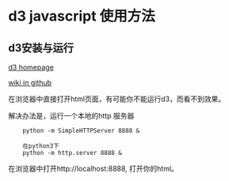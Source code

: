 # d3 javascript 使用方法

## d3安装与运行

[d3 homepage](http://d3js.org/)

[wiki in github](https://github.com/mbostock/d3/wiki)

在浏览器中直接打开html页面，有可能你不能运行d3，而看不到效果。

解决办法是，运行一个本地的http 服务器

        python -m SimpleHTTPServer 8888 &    

        在python3下    
        python -m http.server 8888 &

在浏览器中打开http://localhost:8888, 打开你的html。



